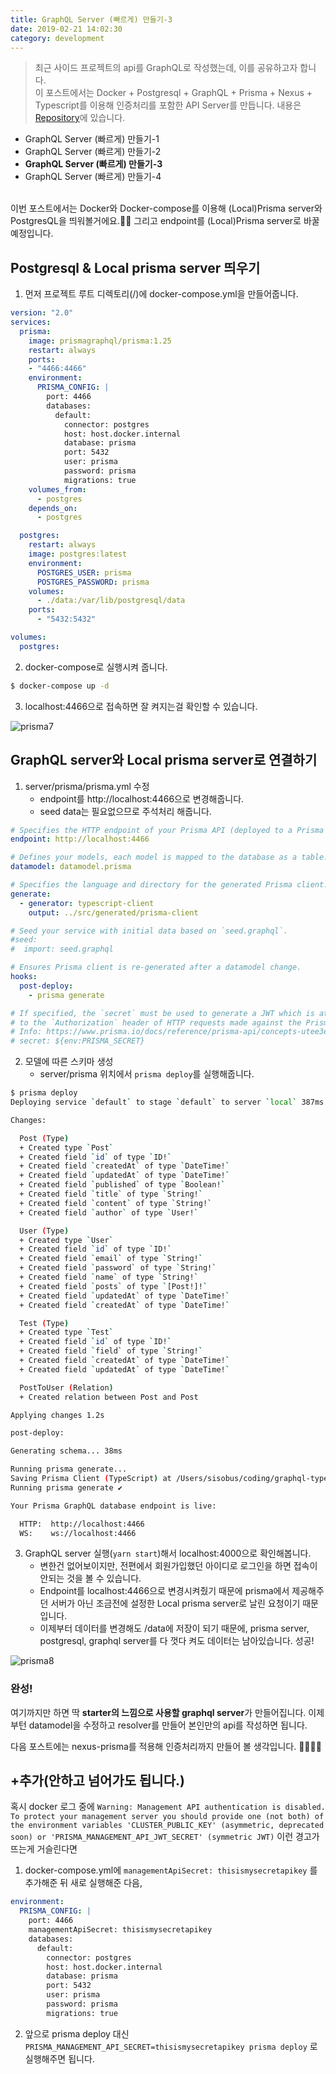 ```yaml
---
title: GraphQL Server (빠르게) 만들기-3
date: 2019-02-21 14:02:30
category: development
---
```


> 최근 사이드 프로젝트의 api를 GraphQL로 작성했는데, 이를 공유하고자 합니다.<br>
> 이 포스트에서는 Docker + Postgresql + GraphQL + Prisma + Nexus + Typescript를 이용해 인증처리를 포함한 API Server를 만듭니다.
> 내용은 [Repository](https://github.com/sisobus/graphql-typescript-server)에 있습니다.

* GraphQL Server (빠르게) 만들기-1
* GraphQL Server (빠르게) 만들기-2
* **GraphQL Server (빠르게) 만들기-3**
* GraphQL Server (빠르게) 만들기-4

<br>
이번 포스트에서는 Docker와 Docker-compose를 이용해 (Local)Prisma server와 PostgresQL을 띄워볼거에요.🙏🙏 그리고 endpoint를 (Local)Prisma server로 바꿀 예정입니다.

## Postgresql & Local prisma server 띄우기

1. 먼저 프로젝트 루트 디렉토리(/)에 docker-compose.yml을 만들어줍니다.

```yaml
version: "2.0"
services:
  prisma:
    image: prismagraphql/prisma:1.25
    restart: always
    ports:
    - "4466:4466"
    environment:
      PRISMA_CONFIG: |
        port: 4466
        databases:
          default:
            connector: postgres
            host: host.docker.internal
            database: prisma
            port: 5432
            user: prisma
            password: prisma
            migrations: true
    volumes_from:
      - postgres
    depends_on:
      - postgres

  postgres:
    restart: always
    image: postgres:latest
    environment:
      POSTGRES_USER: prisma
      POSTGRES_PASSWORD: prisma
    volumes:
      - ./data:/var/lib/postgresql/data
    ports:
      - "5432:5432"

volumes:
  postgres:
```

2. docker-compose로 실행시켜 줍니다.

```bash
$ docker-compose up -d
```

3. localhost:4466으로 접속하면 잘 켜지는걸 확인할 수 있습니다.

![prisma7](../images/prisma7.png)


## GraphQL server와 Local prisma server로 연결하기

1. server/prisma/prisma.yml 수정
    * endpoint를 http://localhost:4466으로 변경해줍니다.
    * seed data는 필요없으므로 주석처리 해줍니다.

```yaml
# Specifies the HTTP endpoint of your Prisma API (deployed to a Prisma Demo server).
endpoint: http://localhost:4466

# Defines your models, each model is mapped to the database as a table.
datamodel: datamodel.prisma

# Specifies the language and directory for the generated Prisma client.
generate:
  - generator: typescript-client
    output: ../src/generated/prisma-client

# Seed your service with initial data based on `seed.graphql`.
#seed:
#  import: seed.graphql

# Ensures Prisma client is re-generated after a datamodel change.
hooks:
  post-deploy:
    - prisma generate

# If specified, the `secret` must be used to generate a JWT which is attached
# to the `Authorization` header of HTTP requests made against the Prisma API.
# Info: https://www.prisma.io/docs/reference/prisma-api/concepts-utee3eiquo#authentication
# secret: ${env:PRISMA_SECRET}
```

2. 모델에 따른 스키마 생성
    * server/prisma 위치에서 `prisma deploy`를 실행해줍니다.

```bash
$ prisma deploy
Deploying service `default` to stage `default` to server `local` 387ms

Changes:

  Post (Type)
  + Created type `Post`
  + Created field `id` of type `ID!`
  + Created field `createdAt` of type `DateTime!`
  + Created field `updatedAt` of type `DateTime!`
  + Created field `published` of type `Boolean!`
  + Created field `title` of type `String!`
  + Created field `content` of type `String!`
  + Created field `author` of type `User!`

  User (Type)
  + Created type `User`
  + Created field `id` of type `ID!`
  + Created field `email` of type `String!`
  + Created field `password` of type `String!`
  + Created field `name` of type `String!`
  + Created field `posts` of type `[Post!]!`
  + Created field `updatedAt` of type `DateTime!`
  + Created field `createdAt` of type `DateTime!`

  Test (Type)
  + Created type `Test`
  + Created field `id` of type `ID!`
  + Created field `field` of type `String!`
  + Created field `createdAt` of type `DateTime!`
  + Created field `updatedAt` of type `DateTime!`

  PostToUser (Relation)
  + Created relation between Post and Post

Applying changes 1.2s

post-deploy:

Generating schema... 38ms

Running prisma generate...
Saving Prisma Client (TypeScript) at /Users/sisobus/coding/graphql-typescript-server/server/src/generated/prisma-client
Running prisma generate ✔

Your Prisma GraphQL database endpoint is live:

  HTTP:  http://localhost:4466
  WS:    ws://localhost:4466
```

3. GraphQL server 실행(`yarn start`)해서 localhost:4000으로 확인해봅니다.
    * 변한건 없어보이지만, 전편에서 회원가입했던 아이디로 로그인을 하면 접속이 안되는 것을 볼 수 있습니다.
    * Endpoint를 localhost:4466으로 변경시켜줬기 때문에 prisma에서 제공해주던 서버가 아닌 조금전에 설정한 Local prisma server로 날린 요청이기 때문입니다.
    * 이제부터 데이터를 변경해도 /data에 저장이 되기 때문에, prisma server, postgresql, graphql server를 다 껏다 켜도 데이터는 남아있습니다. 성공!

![prisma8](../images/prisma8.png)


### 완성!

여기까지만 하면 딱 **starter의 느낌으로 사용할 graphql server**가 만들어집니다. 이제부턴 datamodel을 수정하고 resolver를 만들어 본인만의 api를 작성하면 됩니다.

다음 포스트에는 nexus-prisma를 적용해 인증처리까지 만들어 볼 생각입니다. 🤗🤗🤗🤗



## +추가(안하고 넘어가도 됩니다.)

혹시 docker 로그 중에 `Warning: Management API authentication is disabled. To protect your management server you should provide one (not both) of the environment variables 'CLUSTER_PUBLIC_KEY' (asymmetric, deprecated soon) or 'PRISMA_MANAGEMENT_API_JWT_SECRET' (symmetric JWT)` 이런 경고가 뜨는게 거슬린다면

1. docker-compose.yml에 `managementApiSecret: thisismysecretapikey` 를 추가해준 뒤 새로 실행해준 다음,

```yaml
environment:
  PRISMA_CONFIG: |
    port: 4466
    managementApiSecret: thisismysecretapikey 
    databases:
      default:
        connector: postgres
        host: host.docker.internal
        database: prisma
        port: 5432
        user: prisma
        password: prisma
        migrations: true
```

2. 앞으로 prisma deploy 대신 `PRISMA_MANAGEMENT_API_SECRET=thisismysecretapikey prisma deploy` 로 실행해주면 됩니다.

